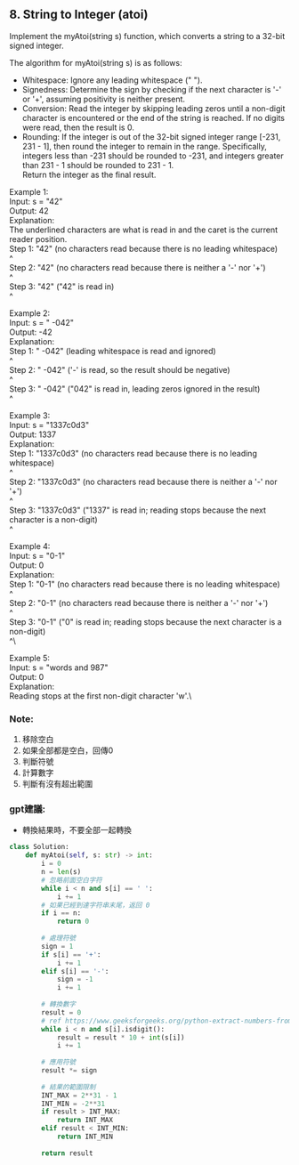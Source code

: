 ## 8. String to Integer (atoi)

Implement the myAtoi(string s) function, which converts a string to a 32-bit signed integer.

The algorithm for myAtoi(string s) is as follows:

- Whitespace: Ignore any leading whitespace (" ").
- Signedness: Determine the sign by checking if the next character is '-' or '+', assuming positivity is neither present.
- Conversion: Read the integer by skipping leading zeros until a non-digit character is encountered or the end of the string is reached. If no digits were read, then the result is 0.
- Rounding: If the integer is out of the 32-bit signed integer range [-231, 231 - 1], then round the integer to remain in the range. Specifically, integers less than -231 should be rounded to -231, and integers greater than 231 - 1 should be rounded to 231 - 1.\
Return the integer as the final result.

Example 1:\
Input: s = "42"\
Output: 42\
Explanation:\
The underlined characters are what is read in and the caret is the current reader position.\
Step 1: "42" (no characters read because there is no leading whitespace)\
         ^\
Step 2: "42" (no characters read because there is neither a '-' nor '+')\
         ^\
Step 3: "42" ("42" is read in)\
           ^

Example 2:\
Input: s = " -042"\
Output: -42\
Explanation:\
Step 1: "   -042" (leading whitespace is read and ignored)\
            ^\
Step 2: "   -042" ('-' is read, so the result should be negative)\
             ^\
Step 3: "   -042" ("042" is read in, leading zeros ignored in the result)\
               ^

Example 3:\
Input: s = "1337c0d3"\
Output: 1337\
Explanation:\
Step 1: "1337c0d3" (no characters read because there is no leading whitespace)\
         ^\
Step 2: "1337c0d3" (no characters read because there is neither a '-' nor '+')\
         ^\
Step 3: "1337c0d3" ("1337" is read in; reading stops because the next character is a non-digit)\
             ^

Example 4:\
Input: s = "0-1"\
Output: 0\
Explanation:\
Step 1: "0-1" (no characters read because there is no leading whitespace)\
         ^\
Step 2: "0-1" (no characters read because there is neither a '-' nor '+')\
         ^\
Step 3: "0-1" ("0" is read in; reading stops because the next character is a non-digit)\
          ^\

Example 5:\
Input: s = "words and 987"\
Output: 0\
Explanation:\
Reading stops at the first non-digit character 'w'.\

### Note:
1. 移除空白
2. 如果全部都是空白，回傳0
3. 判斷符號
4. 計算數字
5. 判斷有沒有超出範圍

### gpt建議:
- 轉換結果時，不要全部一起轉換

```python
class Solution:
    def myAtoi(self, s: str) -> int:
        i = 0
        n = len(s)
        # 忽略前面空白字符
        while i < n and s[i] == ' ':
            i += 1
        # 如果已經到達字符串末尾，返回 0
        if i == n:
            return 0
        
        # 處理符號
        sign = 1
        if s[i] == '+':
            i += 1
        elif s[i] == '-':
            sign = -1
            i += 1
        
        # 轉換數字
        result = 0
        # ref https://www.geeksforgeeks.org/python-extract-numbers-from-string/
        while i < n and s[i].isdigit():
            result = result * 10 + int(s[i])
            i += 1
        
        # 應用符號
        result *= sign
        
        # 結果的範圍限制
        INT_MAX = 2**31 - 1
        INT_MIN = -2**31
        if result > INT_MAX:
            return INT_MAX
        elif result < INT_MIN:
            return INT_MIN
        
        return result
``` 